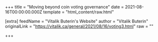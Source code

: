 
+++
title = "Moving beyond coin voting governance"
date = 2021-08-16T00:00:00.000Z
template = "html_content/raw.html"

[extra]
feedName = "Vitalik Buterin's Website"
author = "Vitalik Buterin"
originalLink = "https://vitalik.ca/general/2021/08/16/voting3.html"
raw = ""

+++

